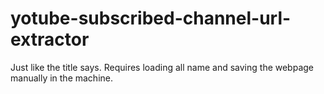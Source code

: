 # yotube-subscribed-channel-url-extractor
Just like the title says. Requires loading all name and saving the webpage manually in the machine.
